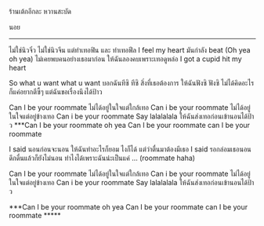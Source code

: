 ร้านเต้กอีกละ หวานสะบัด 

นอย
******
ไม่ใช่นิวจิ๋ว ไม่ใช่นิวจีน
แต่ทำเทอฟิน และ ทำเทอฟีล
I feel my heart มันกำลัง beat
(Oh yea oh yea)
ไม่เคยพบคนอย่างเธอมาก่อน
ให้ฉันลองคบเพราะเทอดูหล่อ
I got a cupid hit my heart

So what u want what u want
บอกฉันทีซิ ทีซิ
สิ่งที่เธอต้องการ
ให้ฉันฟังซิ ฟังซิ
ไม่ได้คิดอะไรก็แค่อยากตีซี้ๆ
แต่ฉันขอเรื่องนึงได้ป้าว

Can I be your roommate
ไม่ได้อยู่ในใจแต่ใกล้เทอ
Can i be your roommate
ไม่ได้อยู่ในใจแต่อยู่ข้างเทอ
Can i be your roommate
Say lalalalala ให้ฉันส่งเทอก่อนเข้านอนได้ป้าว
***Can I be your roommate oh yea 
Can I be your roommate can I be your roommate

I said นอนก่อนจะนอน ให้ฉันทำอะไรก็ยอม
ไงก็ได้ แต่ว่าตื่นมาต้องมีเธอ
I said รอกล่อมเธอนอน
ดึกดื่นแล้วก็ยังไม่นอน
ทำไงได้เพราะฉันน่ะเป็นแค่ ... (roommate haha)

Can I be your roommate
ไม่ได้อยู่ในใจแต่ใกล้เทอ
Can i be your roommate
ไม่ได้อยู่ในใจแต่อยู่ข้างเทอ
Can i be your roommate
Say lalalalala ให้ฉันส่งเทอก่อนเข้านอนได้ป้าว

***Can I be your roommate oh yea 
Can I be your roommate can I be your roommate *****
